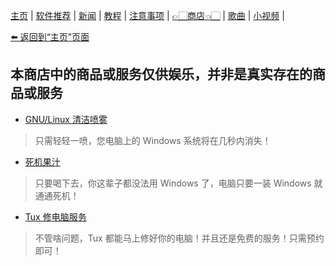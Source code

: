 [主页](./) | [软件推荐](./software) | [新闻](./news) | [教程](./tutorial) |
[注意事项](./notes) | [👉🏻商店👈🏻](./shop) | [歌曲](./songs) | [小视频](./videos) |

[⬅️ 返回到“主页”页面](./)

## 本商店中的商品或服务仅供娱乐，并非是真实存在的商品或服务

- [GNU/Linux 清洁喷雾](./shop-gnu_linux_wipeout_spray)
> 只需轻轻一喷，您电脑上的 Windows 系统将在几秒内消失！

- [死机果汁](./shop-crash_juice)
> 只要喝下去，你这辈子都没法用 Windows 了，电脑只要一装 Windows 就通通死机！

- [Tux 修电脑服务](./shop-tux_computer_repair_service)
> 不管啥问题，Tux 都能马上修好你的电脑！并且还是免费的服务！只需预约即可！